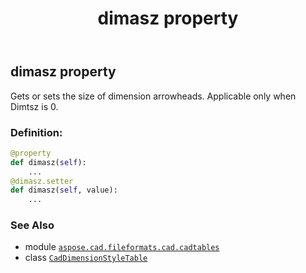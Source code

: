 ﻿---
title: dimasz property
second_title: Aspose.CAD for Python via .NET API References
description: 
type: docs
weight: 240
url: /python-net/aspose.cad.fileformats.cad.cadtables/caddimensionstyletable/dimasz/
is_root: false
---

## dimasz property


Gets or sets the size of dimension arrowheads.
Applicable only when Dimtsz is 0.
### Definition:
```python
@property
def dimasz(self):
    ...
@dimasz.setter
def dimasz(self, value):
    ...
```

### See Also
* module [`aspose.cad.fileformats.cad.cadtables`](../../)
* class [`CadDimensionStyleTable`](/cad/python-net/aspose.cad.fileformats.cad.cadtables/caddimensionstyletable)
